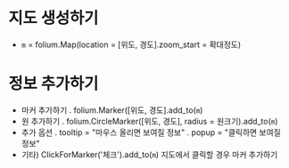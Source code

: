 # 지도 생성하기
 - `m` = folium.Map(location = [위도, 경도].zoom_start = 확대정도)
# 정보 추가하기
 - 마커 추가하기
   . folium.Marker([위도, 경도].add_to(`m`)
 - 원 추가하기
   . folium.CircleMarker([위도, 경도], radius = 원크기).add_to(`m`)
 - 추가 옵션
   . tooltip = "마우스 올리면 보여질 정보"
   . popup = "클릭하면 보여질 정보"
 - 기타) ClickForMarker('체크').add_to(`m`) 지도에서 클릭할 경우 마커 추가하기
